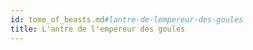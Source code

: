 ```yaml
---
id: tome_of_beasts.md#lantre-de-lempereur-des-goules
title: L'antre de l'empereur des goules
---
```


